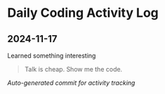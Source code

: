 # Daily Coding Activity Log

## 2024-11-17

Learned something interesting

> Talk is cheap. Show me the code.

*Auto-generated commit for activity tracking*
